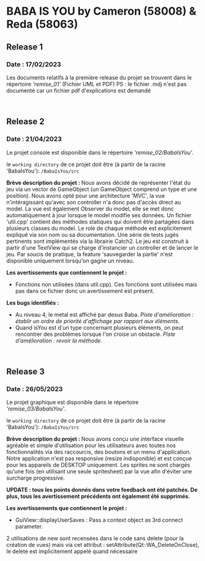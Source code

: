 <h1>BABA IS YOU by Cameron (58008) & Reda (58063)</h>
<h2>Release 1</h2>
<h3>Date : 17/02/2023</h3>
<p>Les documents relatifs à la première release du projet se trouvent dans le répertoire <i>'remise_01'</i> (Fichier UML et PDF)
PS : le fichier .mdj n'est pas documenté car un fichier pdf d'explications est demandé</p>

<br>
<h2>Release 2</h2>
<h3>Date : 21/04/2023</h3>
<p>Le projet console est disponible dans le répertoire <i>'remise_02/BabaIsYou'</i>.</p>
<p>le <code>working directory</code> de ce projet doit être (à partir de la racine 'BabaIsYou'): <code>/BabaIsYou/src</code></p>
<p><b>Brève description du projet : </b> Nous avons décidé de représenter l'état du jeu via un vector de GameObject (un GameObject comprend un type et une position). Nous avons opté pour une architecture 'MVC', la vue n'intéragissant qu'avec son controller n'a donc pas d'accès direct au model. La  vue est également Observer du model, elle se met donc automatiquement à jour lorsque le model modifie ses données. Un fichier 'util.cpp' contient des méthodes statiques qui doivent être partagées dans plusieurs classes du model. Le role de chaque méthode est explicitement expliqué via son nom ou sa documentation. Une série de tests jugés pertinents sont implémentés via la librairie Catch2. Le jeu est construit à partir d'une TextView qui se charge d'instancier un controller et de lancer le jeu. Par soucis de pratique, la feature 'sauvegarder la partie' n'est disponible uniquement lorsqu'on gagne un niveau.</p>

<p><b>Les avertissements que contiennent le projet :</b> 
<ul>
    <li>
        Fonctions non utilisées (dans util.cpp). Ces fonctions sont utilisées mais pas dans ce fichier donc un avertissement est présent.
    </li>
</ul>
</p>

<p><b>Les bugs identifiés :</b> 
<ul>
    <li>
        Au niveau 4, le metal est affiché par desus Baba. <i>Piste d'amélioration : établir un ordre de priorité d'affichage par rapport aux éléments.</i>
    </li>
    <li>
        Quand isYou est d'un type concernant plusieurs éléments, on peut rencontrer des problèmes lorsque l'on croise un obstacle. <i>Piste d'amélioration : revoir la méthode.</i>
    </li>
</ul>
</p>

<br>
<h2>Release 3</h2>
<h3>Date : 26/05/2023</h3>
<p>Le projet graphique est disponible dans le répertoire <i>'remise_03/BabaIsYou'</i>.</p>
<p>le <code>working directory</code> de ce projet doit être (à partir de la racine 'BabaIsYou'): <code>/BabaIsYou/src</code></p>
<p><b>Brève description du projet : </b> Nous avons conçu une interface visuelle agréable et simple d'utilisation pour les utilisateurs avec toutes nos fonctionnalités via des raccourcis, des boutons et un menu d'application. Notre application n'est pas responsive (resize indisponible) et est conçue pour les appareils de DESKTOP uniquement. Les sprites ne sont chargés qu'une fois (en utilisant une seule spritesheet) par la vue afin d'éviter une surcharge progressive.</p>
<p><b>UPDATE : tous les points donnés dans votre feedback ont été patchés. De plus, tous les avertissement précédents ont également été supprimés.</b></p>

<p><b>Les avertissements que contiennent le projet :</b> 
<ul>
    <li>
        GuiView::displayUserSaves : Pass a context object as 3rd connect parameter.
    </li>
</ul>
</p>
<p>2 utilisations de new sont recensées dans le code sans delete (pour la création de vues) mais via cet attribut : setAttribute(Qt::WA_DeleteOnClose), le delete est implicitement appelé quand nécessaire</p>
